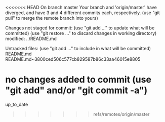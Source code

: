 <<<<<<< HEAD
On branch master
Your branch and 'origin/master' have diverged,
and have 3 and 4 different commits each, respectively.
  (use "git pull" to merge the remote branch into yours)

Changes not staged for commit:
  (use "git add <file>..." to update what will be committed)
  (use "git restore <file>..." to discard changes in working directory)
	modified:   ../README.md

Untracked files:
  (use "git add <file>..." to include in what will be committed)
	README.md
	README.md~3800ced506c577cb829587b86c33aa46015e8805

no changes added to commit (use "git add" and/or "git commit -a")
=======
up_to_date
>>>>>>> refs/remotes/origin/master

